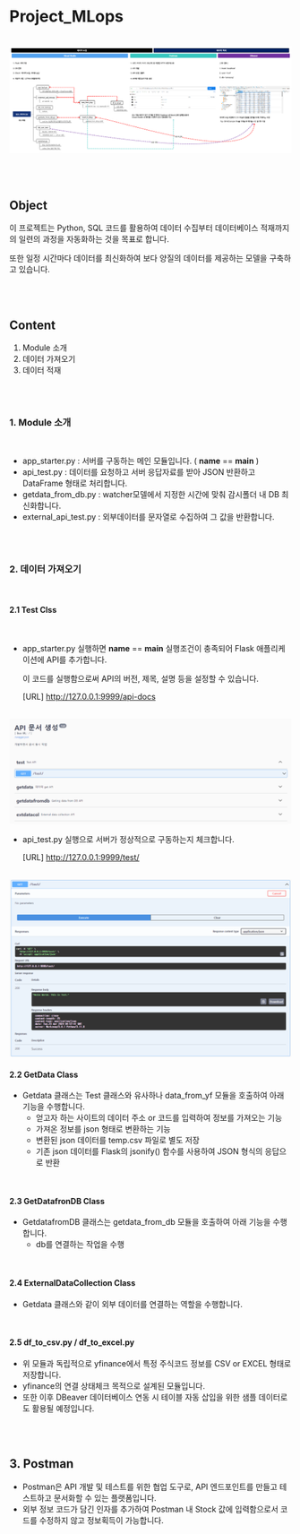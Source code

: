 # Project_MLops

<br/>

<img src="image/MLops_workflow.png">

<br/><br/>

## Object

이 프로젝트는 Python, SQL 코드를 활용하여 데이터 수집부터 데이터베이스 적재까지의 일련의 과정을 자동화하는 것을 목표로 합니다.

또한 일정 시간마다 데이터를 최신화하여 보다 양질의 데이터를 제공하는 모델을 구축하고 있습니다.

<br/><br/>

## Content

1. Module 소개
2. 데이터 가져오기
3. 데이터 적재

<br/><br/>

### 1. Module 소개

<br/>

- app_starter.py : 서버를 구동하는 메인 모듈입니다. ( __name__ == __main__ )
- api_test.py : 데이터를 요청하고 서버 응답자료를 받아 JSON 반환하고 DataFrame 형태로 처리합니다.
- getdata_from_db.py : watcher모델에서 지정한 시간에 맞춰 감시폴더 내 DB 최신화합니다.
- external_api_test.py : 외부데이터를 문자열로 수집하여 그 값을 반환합니다.

<br/><br/>

### 2. 데이터 가져오기

<br/>

#### 2.1 Test Clss

<br/>

- app_starter.py 실행하면 __name__ == __main__ 실행조건이 충족되어 Flask 애플리케이션에 API를 추가합니다.

  이 코드를 실행함으로써 API의 버전, 제목, 설명 등을 설정할 수 있습니다.

  [URL] http://127.0.0.1:9999/api-docs 

<br/>

<img src="image/API_homepage.png">

<br/>

- api_test.py 실행으로 서버가 정상적으로 구동하는지 체크합니다.

  [URL] http://127.0.0.1:9999/test/

<br/>

<img src="image/API_test_result.png">

<br/>

#### 2.2 GetData Class

- Getdata 클래스는 Test 클래스와 유사하나 data_from_yf 모듈을 호출하여 아래 기능을 수행합니다.
  - 얻고자 하는 사이트의 데이터 주소 or 코드를 입력하여 정보를 가져오는 기능
  - 가져온 정보를 json 형태로 변환하는 기능
  - 변환된 json 데이터를 temp.csv 파일로 별도 저장
  - 기존 json 데이터를 Flask의 jsonify() 함수를 사용하여 JSON 형식의 응답으로 반환

<br/>

#### 2.3 GetDatafronDB Class

- GetdatafromDB 클래스는 getdata_from_db 모듈을 호출하여 아래 기능을 수행합니다.
  - db를 연결하는 작업을 수행

<br/>

#### 2.4 ExternalDataCollection Class

- Getdata 클래스와 같이 외부 데이터를 연결하는 역할을 수행합니다.

<br/>

#### 2.5 df_to_csv.py / df_to_excel.py

- 위 모듈과 독립적으로 yfinance에서 특정 주식코드 정보를 CSV or EXCEL 형태로 저장합니다.
- yfinance의 연결 상태체크 목적으로 설계된 모듈입니다.
- 또한 이후 DBeaver 데이터베이스 연동 시 테이블 자동 삽입을 위한 샘플 데이터로도 활용될 예정입니다.

<br/><br/>

## 3. Postman

- Postman은 API 개발 및 테스트를 위한 협업 도구로, API 엔드포인트를 만들고 테스트하고 문서화할 수 있는 플랫폼입니다.
- 외부 정보 코드가 담긴 인자를 추가하여 Postman 내 Stock 값에 입력함으로서 코드를 수정하지 않고 정보획득이 가능합니다.

























